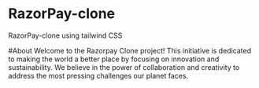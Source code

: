 # RazorPay-clone
RazorPay-clone using tailwind CSS

#About
Welcome to the Razorpay Clone project! This initiative is dedicated to making the world a better place by focusing on innovation and sustainability. We believe in the power of collaboration and creativity to address the most pressing challenges our planet faces.
